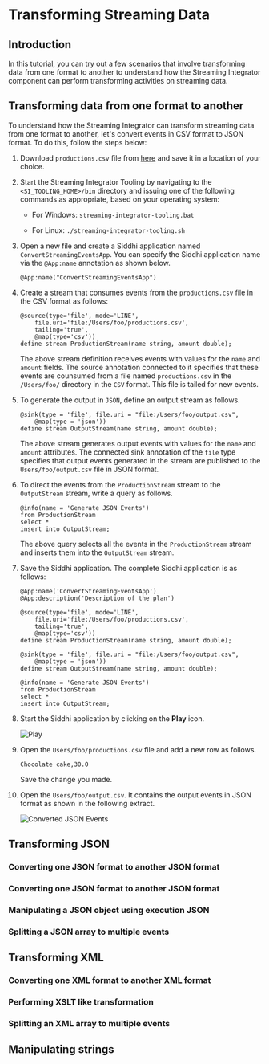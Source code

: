 # Transforming Streaming Data

## Introduction

In this tutorial, you can try out a few scenarios that involve transforming data from one format to another to understand how the Streaming Integrator component can perform transforming activities on streaming data.

## Transforming data from one format to another

To understand how the Streaming Integrator can transform streaming data from one format to another, let's convert events in CSV format to JSON format. To do this, follow the steps below:

1. Download `productions.csv` file from [here](https://github.com/wso2/docs-ei/tree/master/en/streaming-integrator/docs/examples/resources/productions.csv) and save it in a location of your choice.

2. Start the Streaming Integrator Tooling by navigating to the `<SI_TOOLING_HOME>/bin` directory and issuing one of the following commands as appropriate, based on your operating system:
   
    - For Windows: `streaming-integrator-tooling.bat`
    
    - For Linux: `./streaming-integrator-tooling.sh`

3. Open a new file and create a Siddhi application named `ConvertStreamingEventsApp`. You can specify the Siddhi application name via the `@App:name` annotation as shown below.

    ```
    @App:name("ConvertStreamingEventsApp")
    ```
   
4. Create a stream that consumes events from the `productions.csv` file in the CSV format as follows:

    ```
    @source(type='file', mode='LINE',
        file.uri='file:/Users/foo/productions.csv',
        tailing='true',
        @map(type='csv'))
    define stream ProductionStream(name string, amount double);
    ```
   
   The above stream definition receives events with values for the `name` and `amount` fields. The source annotation connected to it specifies that these events are counsumed from a file named `productions.csv` in the `/Users/foo/` directory in the `CSV` format. This file is tailed for new events. 
   
5. To generate the output in `JSON`, define an output stream as follows.

    ```
    @sink(type = 'file', file.uri = "file:/Users/foo/output.csv",
    	@map(type = 'json'))
    define stream OutputStream(name string, amount double);
    ```
   
   The above stream generates output events with values for the `name` and `amount` attributes. The connected sink annotation of the `file` type specifies that output events generated in the stream are published to the `Users/foo/output.csv` file in JSON format.
   
6. To direct the events from the `ProductionStream` stream to the `OutputStream` stream, write a query as follows.

    ```
    @info(name = 'Generate JSON Events')
    from ProductionStream 
    select * 
    insert into OutputStream;
    ```
   
   The above query selects all the events in the `ProductionStream` stream and inserts them into the `OutputStream` stream.
   
7. Save the Siddhi application. The complete Siddhi application is as follows:

    ```
    @App:name('ConvertStreamingEventsApp')
    @App:description('Description of the plan')
    
    @source(type='file', mode='LINE',
        file.uri='file:/Users/foo/productions.csv',
        tailing='true',
        @map(type='csv'))
    define stream ProductionStream(name string, amount double);
    
    @sink(type = 'file', file.uri = "file:/Users/foo/output.csv",
    	@map(type = 'json'))
    define stream OutputStream(name string, amount double);
    
    @info(name = 'Generate JSON Events')
    from ProductionStream 
    select * 
    insert into OutputStream;
    ```
   
8. Start the Siddhi application by clicking on the **Play** icon.

    ![Play]({{base_path}}/assets/img/streaming/extracting-data-from-static-sources/play.png)
    
9. Open the `Users/foo/productions.csv` file and add a new row as follows.

    ```
    Chocolate cake,30.0
    ```
      
    Save the change you made.
    
10. Open the `Users/foo/output.csv`. It contains the output events in JSON format as shown in the following extract.

    ![Converted JSON Events](({{base_path}}/assets/img/streaming/transforming-data-tutorial/json-events-extract.png))

## Transforming JSON

### Converting one JSON format to another JSON format

### Converting one JSON format to another JSON format

### Manipulating a JSON object using execution JSON

### Splitting a JSON array to multiple events

## Transforming XML

### Converting one XML format to another XML format

### Performing XSLT like transformation

### Splitting an XML array to multiple events

## Manipulating strings